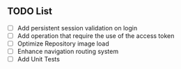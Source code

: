 ## TODO List

- [ ] Add persistent session validation on login
- [ ] Add operation that require the use of the access token
- [ ] Optimize Repository image load
- [ ] Enhance navigation routing system
- [ ] Add Unit Tests

